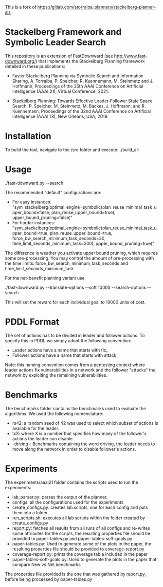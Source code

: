 This is a fork of https://gitlab.com/atorralba_planners/stackelberg-planner-sls

# Stackelberg Framework and Symbolic Leader Search

This repository is an extension of FastDownward (see http://www.fast-downward.org/) that
implements the Stackelberg Planning framework detailed in these publications:

* Faster Stackelberg Planning via Symbolic Search and Information Sharing,
A. Torralba, P. Speicher, R. Kuennemann, M. Steinmetz and J. Hoffmann,
Proceedings of the 35th AAAI Conference on Artificial Intelligence (AAAI'21), Virtual Conference, 2021.

* Stackelberg Planning: Towards Effective Leader-Follower State Space Search,
P. Speicher, M. Steinmetz, M. Backes, J. Hoffmann, and R. Kuennemann,
Proceedings of the 32nd AAAI Conference on Artificial Intelligence (AAAI'18), New Orleans, USA, 2018.

Installation
==================

To build the tool, navigate to the /src folder and execute:
./build_all

Usage
==================

./fast-downward.py <instance> --search <configuration>

The recommended "default" configurations are:
* For easy instances: "sym_stackelberg(optimal_engine=symbolic(plan_reuse_minimal_task_upper_bound=false, plan_reuse_upper_bound=true), upper_bound_pruning=false)"
* For harder instances: "sym_stackelberg(optimal_engine=symbolic(plan_reuse_minimal_task_upper_bound=true, plan_reuse_upper_bound=true, force_bw_search_minimum_task_seconds=30, time_limit_seconds_minimum_task=300), upper_bound_pruning=true)"

The difference is weather you activate upper bound pruning, which requires some pre-processing. You may control the amount of pre-processing with the time limits: force_bw_search_minimum_task_seconds and time_limit_seconds_minimum_task


For the net-benefit planning variant use

./fast-downward.py <instance> --translate-options --soft 10000 --search-options --search <configuration>

This will set the reward for each individual goal to 10000 units  of cost.


PDDL Format
==================

The set of actions has to be divided in leader and follower actions. To specify this in PDDL we simply adopt the following convention:
 * Leader actions have a name that starts with fix_
 * Follower actions have a name that starts with attack_

 Note: this naming convention comes from a pentesting context where leader actions fix
 vulnerabilities in a network and the follower "attacks" the network by exploiting the
 remaining vulnerabilities.


Benchmarks
==================

The benchmarks folder contains the benchmarks used to evaluate the algorithms. We used the
following nomenclature:
 * rs42: a random seed of 42 was used to select which subset of actions is available for the leader.
 * tcX: where X is a number that specifies how many of the follower's actions the leader can disable.
 * -driving-: Benchmarks containing the word driving, the leader needs to move along the
   network in order to disable follower's actions.


Experiments
==================

The experiments/aaai21 folder contains the scripts used to run the experiments:
  * lab_parser.py: parses the output of the planner.
  * configs: all the configurations used for the experiments
  * create_configs.py: creates lab scripts, one for each config and puts them into a folder
  * run_scripts.sh: executes all lab scripts within the folder created by create_configs.py
  * report.py: fetches all results from all runs of all configs and re-writes some attributes for the scripts, the resulting properties file should be provided to paper-tables.py and paper-tables-soft-goals.py
  * paper-tables.py: Used to generate some of the plots in the paper, the resulting properties file should be provided to coverage-report.py
  * coverage-report.py: prints the coverage table included in the paper
  * paper-tables-soft-goals.py: Used to generate the plots in the paper that compare New vs Net benchmarks

The properties file provided is the one that was gathered by report.py, before being processed by paper-tables.py
